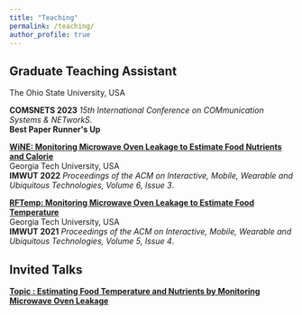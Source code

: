 ```yaml
---
title: "Teaching"
permalink: /teaching/
author_profile: true
---
```


## Graduate Teaching Assistant
The Ohio State University, USA <br>

<b>COMSNETS 2023</b> <i>15th International Conference on COMmunication Systems & NETworkS</i>. <br>
<b> Best Paper Runner's Up </b>

<b>[WiNE: Monitoring Microwave Oven Leakage to Estimate Food Nutrients and Calorie](https://dl.acm.org/doi/abs/10.1145/3550313)</b><br>
Georgia Tech University, USA <br>
<b>IMWUT 2022</b> <i>Proceedings of the ACM on Interactive, Mobile, Wearable and Ubiquitous Technologies, Volume 6, Issue 3</i>. <br>

<b>[RFTemp: Monitoring Microwave Oven Leakage to Estimate Food Temperature](https://dl.acm.org/doi/10.1145/3494967)</b><br>
Georgia Tech University, USA <br>
<b>IMWUT 2021</b> <i>Proceedings of the ACM on Interactive, Mobile, Wearable and Ubiquitous Technologies, Volume 5, Issue 4</i>. <br>

## Invited Talks
<b>[Topic : Estimating Food Temperature and Nutrients by Monitoring Microwave Oven Leakage](https://docs.google.com/presentation/d/1pKP7tMi0lpTXe3Uii3VnsCn9zP-yaIMHE8OVzdzpVoY/edit?usp=sharing)</b><br>


